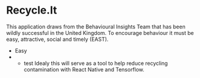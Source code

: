 # Recycle.It
This application draws from the Behavioural Insights Team that has been wildly successful in the United Kingdom. To encourage behaviour it must be easy, attractive, social and timely (EAST). 
* Easy
* * test
Idealy this will serve as a tool to help reduce recycling contamination with React Native and Tensorflow.
